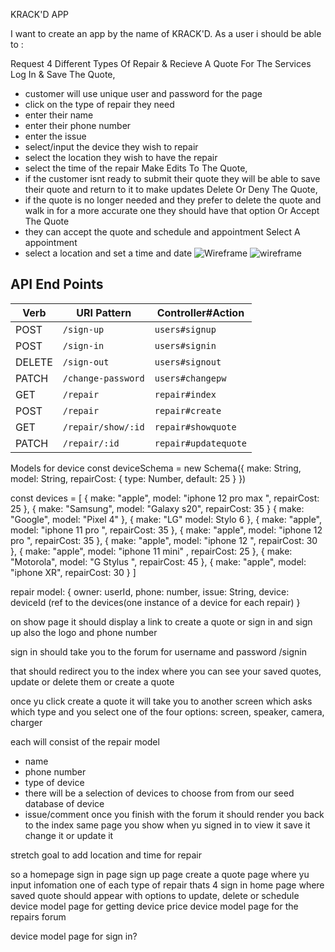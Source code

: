 KRACK'D APP

I want to create an app by the name of KRACK'D.
As a user i should be able to :

Request 4 Different Types Of Repair & Recieve A Quote For The Services 
Log In & Save The Quote, 
 - customer will use unique user and password for the page 
 - click on the type of repair they need
 - enter their name
 - enter their phone number
 - enter the issue 
 - select/input the device they wish to repair
 - select the location they wish to have the repair 
 - select the time of the repair
Make Edits To The Quote,
- if the customer isnt ready to submit their quote they will be able to save their quote and return to it to make updates
Delete Or Deny The Quote, 
- if the quote is no longer needed and they prefer to delete the quote and walk in for a more accurate one they should have that option
Or Accept The Quote 
- they can accept the quote and schedule and appointment
Select A appointment 
- select a location and set a time and date 
![Wireframe](/Note1.jpeg)
![wireframe](/Note2.jpeg)

 ## API End Points

| Verb   | URI Pattern            | Controller#Action |
|--------|------------------------|-------------------|
| POST   | `/sign-up`             | `users#signup`    |
| POST   | `/sign-in`             | `users#signin`    |
| DELETE | `/sign-out`            | `users#signout`   |
| PATCH  | `/change-password`     | `users#changepw`  |
| GET    | `/repair`             | `repair#index`     |
| POST   | `/repair`             | `repair#create`    |
| GET    | `/repair/show/:id`    |`repair#showquote`      |
| PATCH  | `/repair/:id`         | `repair#updatequote`    |



Models for device
const deviceSchema = new Schema({
    make: String,
    model: String,
    repairCost: {
        type: Number,
        default: 25
    }
})

const devices = [
    {
        make: "apple",
        model: "iphone 12 pro max ",
        repairCost: 25
    },
    {
        make: "Samsung",
        model: "Galaxy s20",
        repairCost: 35
    }
    {
        make: "Google",
        model: "Pixel 4"
    },
    {
        make: "LG"
        model: Stylo 6
    },
    {
        make: "apple",
        model: "iphone 11 pro ",
        repairCost: 35
    },
    {
        make: "apple",
        model: "iphone 12 pro ",
        repairCost: 35
    },
    {
        make: "apple",
        model: "iphone 12 ",
        repairCost: 30
    },
    {
        make: "apple",
        model: "iphone 11 mini" ,
        repairCost: 25
    },
    {
        make: "Motorola",
        model: "G Stylus ",
        repairCost: 45
    },
    {
        make: "apple",
        model: "iphone XR",
        repairCost: 30
    }
]

repair model:
{
owner: userId,
phone: number,
issue: String,
device: deviceId (ref to the devices(one instance of a device for each repair)
}


on show page it should display a link to create a quote or sign in  and sign up
 also the logo 
 and phone number 

 sign in should take you to the forum for username and password /signin

 that should redirect you to the index where you can see your saved quotes, update or delete them or create a quote 
 
 once yu click create a quote it will take you to another screen which asks which type and you select one of the four options: screen, speaker, camera, charger

 each will consist of the repair model
 - name 
 - phone number 
 - type of device 
  - there will be a selection of devices to choose from from our seed database of device 
 - issue/comment
 once you finish with the forum it should render you back to the index same page you show when yu signed in to view it save it change it or update it 

 stretch goal to add location and time for repair 

 so a homepage 
 sign in page 
 sign up page
 create a quote page where yu input infomation one of each type of repair thats 4 
 sign in home page where saved quote should appear with options to update, delete or schedule 
 device model page for getting device price 
 device model page for the repairs forum 

device model page for sign in?

 